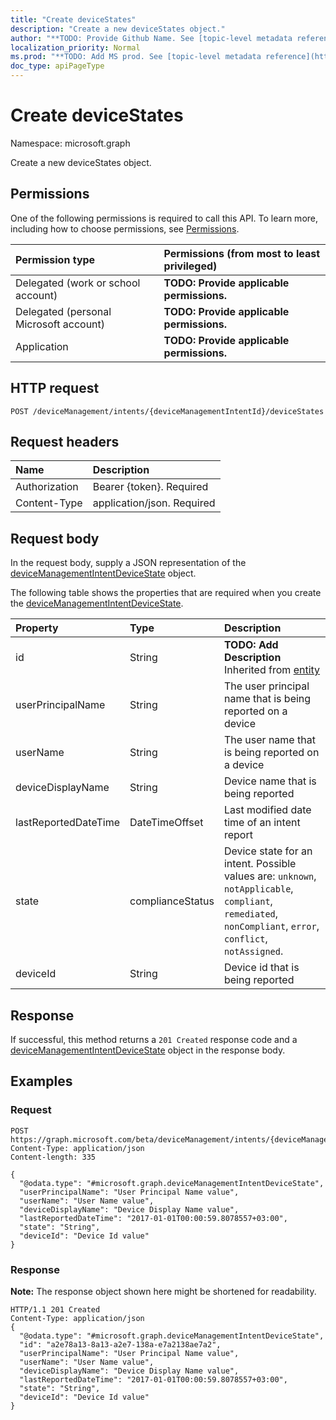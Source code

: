 ```yaml
---
title: "Create deviceStates"
description: "Create a new deviceStates object."
author: "**TODO: Provide Github Name. See [topic-level metadata reference](https://msgo.azurewebsites.net/add/document/guidelines/metadata.html#topic-level-metadata)**"
localization_priority: Normal
ms.prod: "**TODO: Add MS prod. See [topic-level metadata reference](https://msgo.azurewebsites.net/add/document/guidelines/metadata.html#topic-level-metadata)**"
doc_type: apiPageType
---
```


# Create deviceStates

Namespace: microsoft.graph

Create a new deviceStates object.

## Permissions
One of the following permissions is required to call this API. To learn more, including how to choose permissions, see [Permissions](/concepts/permissions-reference.md).

|Permission type|Permissions (from most to least privileged)|
|:---|:---|
|Delegated (work or school account)|**TODO: Provide applicable permissions.**|
|Delegated (personal Microsoft account)|**TODO: Provide applicable permissions.**|
|Application|**TODO: Provide applicable permissions.**|

## HTTP request
<!-- {
  "blockType": "ignored"
}
-->
``` http
POST /deviceManagement/intents/{deviceManagementIntentId}/deviceStates
```

## Request headers
|Name|Description|
|:---|:---|
|Authorization|Bearer {token}. Required|
|Content-Type|application/json. Required|

## Request body
In the request body, supply a JSON representation of the [deviceManagementIntentDeviceState](../resources/devicemanagementintentdevicestate.md) object.

The following table shows the properties that are required when you create the [deviceManagementIntentDeviceState](../resources/devicemanagementintentdevicestate.md).

|Property|Type|Description|
|:---|:---|:---|
|id|String|**TODO: Add Description** Inherited from [entity](../resources/entity.md)|
|userPrincipalName|String|The user principal name that is being reported on a device|
|userName|String|The user name that is being reported on a device|
|deviceDisplayName|String|Device name that is being reported|
|lastReportedDateTime|DateTimeOffset|Last modified date time of an intent report|
|state|complianceStatus|Device state for an intent. Possible values are: `unknown`, `notApplicable`, `compliant`, `remediated`, `nonCompliant`, `error`, `conflict`, `notAssigned`.|
|deviceId|String|Device id that is being reported|



## Response
If successful, this method returns a `201 Created` response code and a [deviceManagementIntentDeviceState](../resources/devicemanagementintentdevicestate.md) object in the response body.

## Examples

### Request
<!-- {
  "blockType": "request",
  "name": "create_devicemanagementintentdevicestate_from_"
}
-->
``` http
POST https://graph.microsoft.com/beta/deviceManagement/intents/{deviceManagementIntentId}/deviceStates
Content-Type: application/json
Content-length: 335

{
  "@odata.type": "#microsoft.graph.deviceManagementIntentDeviceState",
  "userPrincipalName": "User Principal Name value",
  "userName": "User Name value",
  "deviceDisplayName": "Device Display Name value",
  "lastReportedDateTime": "2017-01-01T00:00:59.8078557+03:00",
  "state": "String",
  "deviceId": "Device Id value"
}
```

### Response
**Note:** The response object shown here might be shortened for readability.
<!-- {
  "blockType": "response",
  "truncated": true,
  "@odata.type": "microsoft.graph.devicemanagementintentdevicestate"
}
-->
``` http
HTTP/1.1 201 Created
Content-Type: application/json
{
  "@odata.type": "#microsoft.graph.deviceManagementIntentDeviceState",
  "id": "a2e78a13-8a13-a2e7-138a-e7a2138ae7a2",
  "userPrincipalName": "User Principal Name value",
  "userName": "User Name value",
  "deviceDisplayName": "Device Display Name value",
  "lastReportedDateTime": "2017-01-01T00:00:59.8078557+03:00",
  "state": "String",
  "deviceId": "Device Id value"
}
```


